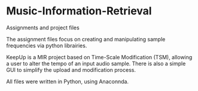 # Music-Information-Retrieval
Assignments and project files 

The assignment files focus on creating and manipulating sample frequencies via python librairies.

KeepUp is a MIR project based on Time-Scale Modification (TSM), allowing a user to alter the tempo of
an input audio sample. There is also a simple GUI to simplify the upload and modification process. 

All files were written in Python, using Anaconnda.
